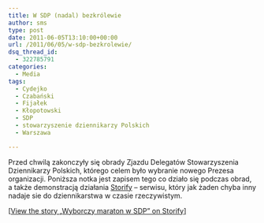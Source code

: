 ```yaml
---
title: W SDP (nadal) bezkrólewie
author: sms
type: post
date: 2011-06-05T13:10:00+00:00
url: /2011/06/05/w-sdp-bezkrolewie/
dsq_thread_id:
  - 322785791
categories:
  - Media
tags:
  - Cydejko
  - Czabański
  - Fijałek
  - Kłopotowski
  - SDP
  - stowarzyszenie dziennikarzy Polskich
  - Warszawa

---
```

Przed chwilą zakonczyły się obrady Zjazdu Delegatów Stowarzyszenia Dziennikarzy Polskich, którego celem było wybranie nowego Prezesa organizacji. Poniższa notka jest zapisem tego co działo się podczas obrad, a także demonstracją działania [Storify][1] &#8211; serwisu, który jak żaden chyba inny nadaje sie do dziennikarstwa w czasie rzeczywistym.

<!--more-->


  


<noscript>
  [<a href="http://storify.com/dziennikarz/wyborczy-maraton-w-sdp" target="blank">View the story &#8222;Wyborczy maraton w SDP&#8221; on Storify]</a>
</noscript>

 [1]: http://storify.com "Storify"